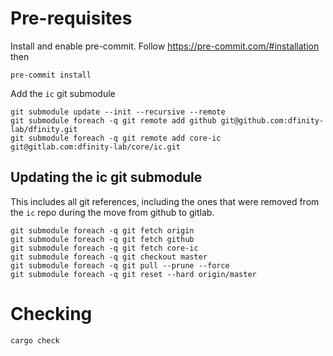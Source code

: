 # Pre-requisites

Install and enable pre-commit. Follow https://pre-commit.com/#installation then
```
pre-commit install
```

Add the `ic` git submodule
```
git submodule update --init --recursive --remote
git submodule foreach -q git remote add github git@github.com:dfinity-lab/dfinity.git
git submodule foreach -q git remote add core-ic git@gitlab.com:dfinity-lab/core/ic.git
```

## Updating the ic git submodule

This includes all git references, including the ones that were removed from the `ic` repo during the move from github to gitlab.
```
git submodule foreach -q git fetch origin
git submodule foreach -q git fetch github
git submodule foreach -q git fetch core-ic
git submodule foreach -q git checkout master
git submodule foreach -q git pull --prune --force
git submodule foreach -q git reset --hard origin/master
```

# Checking

```
cargo check
```

